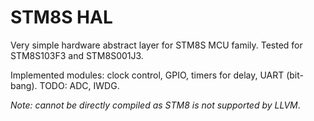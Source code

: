 # STM8S HAL

Very simple hardware abstract layer for STM8S MCU family. Tested for STM8S103F3 and STM8S001J3.

Implemented modules: clock control, GPIO, timers for delay, UART (bit-bang). TODO: ADC, IWDG.

*Note: cannot be directly compiled as STM8 is not supported by LLVM*.
